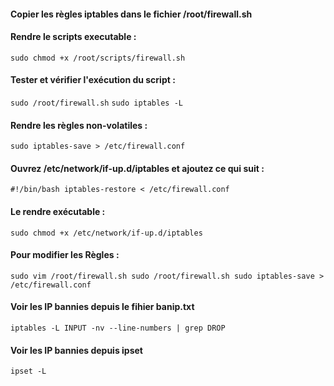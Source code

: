 ####  Copier les règles iptables dans le fichier /root/firewall.sh

#### Rendre le scripts executable :
``
sudo chmod +x /root/scripts/firewall.sh
``
#### Tester et vérifier l'exécution du script :
`
sudo /root/firewall.sh
`
`
sudo iptables -L
`
#### Rendre les règles non-volatiles :
`
sudo iptables-save > /etc/firewall.conf
`
#### Ouvrez /etc/network/if-up.d/iptables et ajoutez ce qui suit :
`
#!/bin/bash
iptables-restore < /etc/firewall.conf
`
#### Le rendre exécutable :
`
sudo chmod +x /etc/network/if-up.d/iptables
`
#### Pour modifier les Règles :
`
sudo vim /root/firewall.sh
sudo /root/firewall.sh
sudo iptables-save > /etc/firewall.conf
`
#### Voir les IP bannies depuis le fihier banip.txt
`
iptables -L INPUT -nv --line-numbers | grep DROP
`
#### Voir les IP bannies depuis ipset
`
ipset -L
`
